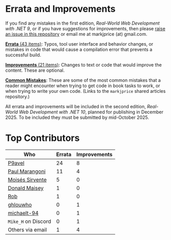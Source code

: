 # Errata and Improvements

If you find any mistakes in the first edition, *Real-World Web Development with .NET 9*, or if you have suggestions for improvements, then please [raise an issue in this repository](https://github.com/markjprice/web-dev-net9/issues) or email me at markjprice (at) gmail.com.

[**Errata** (43 items)](errata.md): Typos, tool user interface and behavior changes, or mistakes in code that would cause a compilation error that prevents a successful build.

[**Improvements** (21 items)](improvements.md): Changes to text or code that would improve the content. These are optional.

[**Common Mistakes**](https://github.com/markjprice/markjprice/blob/main/articles/common-mistakes.md): These are some of the most common mistakes that a reader might encounter when trying to get code in book tasks to work, or when trying to write your own code. (Links to the `markjprice` shared articles repository.)

All errata and improvements will be included in the second edition, *Real-World Web Development with .NET 10*, planned for publishing in December 2025. To be included they must be submitted by mid-October 2025.

# Top Contributors

Who|Errata|Improvements
---|---|---
[P9avel](https://github.com/P9avel)|24|8
[Paul Marangoni](https://github.com/pmarangoni)|11|4
[Moisés Sirvente](https://github.com/es-moises)|5|0
[Donald Maisey](https://github.com/donaldmaisey)|1|0
[Rob](https://github.com/robyyo)|1|0
[ghlouwho](https://github.com/ghlouwho)|0|1
[michaelt-94](https://github.com/michaelt-94)|0|1
`Mike_H` on Discord|0|1
Others via email|1|4
